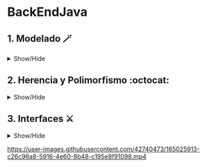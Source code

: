 # BackEndJava


## 1. Modelado  🪄
<details>
  <summary> Show/Hide </summary>
  <img src=1_PracticaHarry/screenShots/uml.png>
  <img src=1_PracticaHarry/screenShots/Modelado.png>
</details>

## 2. Herencia y Polimorfismo :octocat:
<details>
  <summary> Show/Hide </summary>
  <img src=2_practicaMona/screenshots/running.png>
</details>

## 3. Interfaces ⚔️
<details>
  <summary> Show/Hide </summary>
  <img src=3_Interfaces/screenShots/interfaces.png>
  <video src=3_Interfaces/screenShots/lol.mp4>
</details>



https://user-images.githubusercontent.com/42740473/165025913-c26c96a8-5916-4e60-8b48-c195e8f91098.mp4

